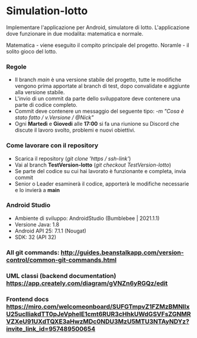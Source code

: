 # Simulation-lotto
Implementare l'applicazione per Android, simulatore di lotto. L'applicazione dove funzionare in due modalita: matematica e normale.

Matematica - viene eseguito il compito principale del progetto.
Noramle - il solito gioco del lotto.
### Regole
 - Il branch *main* è una versione stabile del progetto, tutte le modifiche vengono prima apportate al branch di test, dopo convalidate e aggiunte alla versione stabile.
 - L'invio di un commit da parte dello sviluppatore deve contenere una parte di codice completo.
 - Commit deve contenere un messaggio del seguente tipo: *-m "Cosa è stato fatto / v.Versione / @Nick"*
  - Ogni **Martedì** e **Giovedi** alle **17:00** si fa una riunione su Discord che discute il lavoro svolto, problemi e nuovi obiettivi.
### Come lavorare con il repository
- Scarica il repository (*git clone 'https / ssh-link'*)
- Vai al branch **TestVersion-lotto** (*git checkout TestVersion-lotto*)
- Se parte del codice su cui hai lavorato è funzionante e completa, invia commit
- Senior o Leader esaminerà il codice, apporterà le modifiche necessarie e lo invierà a **main**
### Android Studio
 - Ambiente di sviluppo: AndroidStudio (Bumblebee | 2021.1.1)
 - Versione Java: 1.8
 - Android API 25: 7.1.1 (Nougat) 
 - SDK: 32 (API 32)
### All git commands: http://guides.beanstalkapp.com/version-control/common-git-commands.html
### UML classi (backend documentation)  https://app.creately.com/diagram/gVNZn6yRGQz/edit
### Frontend docs https://miro.com/welcomeonboard/SUFGTmpvZ1FZMzBMNlIxU25uclliakdTT0pJeVphelE1cmt6RUR3cHhkUWdGSVFsZGNMRVZXeU91UXdTQXE3aHwzMDc0NDU3MzU5MTU3NTAyNDYz?invite_link_id=957489500654